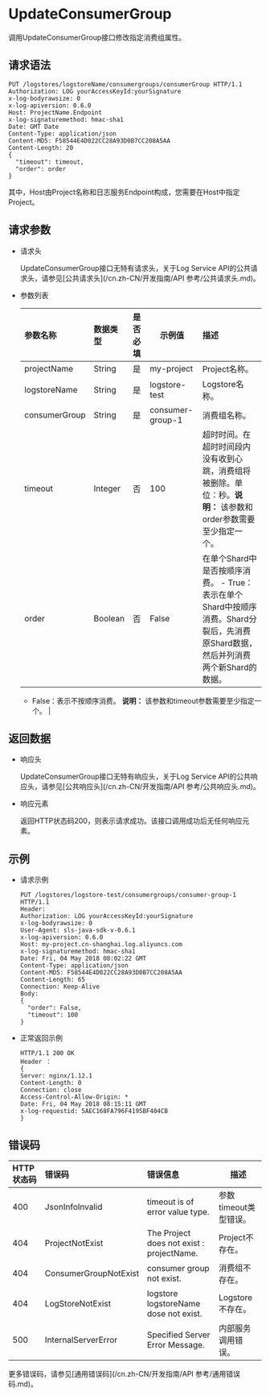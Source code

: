 # UpdateConsumerGroup

调用UpdateConsumerGroup接口修改指定消费组属性。

## 请求语法

```
PUT /logstores/logstoreName/consumergroups/consumerGroup HTTP/1.1
Authorization: LOG yourAccessKeyId:yourSignature 
x-log-bodyrawsize: 0
x-log-apiversion: 0.6.0
Host: ProjectName.Endpoint
x-log-signaturemethod: hmac-sha1
Date: GMT Date
Content-Type: application/json
Content-MD5: F58544E4D022CC28A93D0B7CC208A5AA
Content-Length: 20
{
  "timeout": timeout,
  "order": order
}
```

其中，Host由Project名称和日志服务Endpoint构成，您需要在Host中指定Project。

## 请求参数

-   请求头

    UpdateConsumerGroup接口无特有请求头，关于Log Service API的公共请求头，请参见[公共请求头](/cn.zh-CN/开发指南/API 参考/公共请求头.md)。

-   参数列表

    |参数名称|数据类型|是否必填|示例值|描述|
    |:---|:---|:---|---|:-|
    |projectName|String|是|my-project|Project名称。|
    |logstoreName|String|是|logstore-test|Logstore名称。|
    |consumerGroup|String|是|consumer-group-1|消费组名称。|
    |timeout|Integer|否|100|超时时间。在超时时间段内没有收到心跳，消费组将被删除。单位：秒。**说明：** 该参数和order参数需要至少指定一个。 |
    |order|Boolean|否|False|在单个Shard中是否按顺序消费。     -   True：表示在单个Shard中按顺序消费。Shard分裂后，先消费原Shard数据，然后并列消费两个新Shard的数据。
    -   False：表示不按顺序消费。
**说明：** 该参数和timeout参数需要至少指定一个。 |


## 返回数据

-   响应头

    UpdateConsumerGroup接口无特有响应头，关于Log Service API的公共响应头，请参见[公共响应头](/cn.zh-CN/开发指南/API 参考/公共响应头.md)。

-   响应元素

    返回HTTP状态码200，则表示请求成功。该接口调用成功后无任何响应元素。


## 示例

-   请求示例

    ```
    PUT /logstores/logstore-test/consumergroups/consumer-group-1 HTTP/1.1
    Header:
    Authorization: LOG yourAccessKeyId:yourSignature
    x-log-bodyrawsize: 0
    User-Agent: sls-java-sdk-v-0.6.1
    x-log-apiversion: 0.6.0
    Host: my-project.cn-shanghai.log.aliyuncs.com
    x-log-signaturemethod: hmac-sha1
    Date: Fri, 04 May 2018 08:02:22 GMT
    Content-Type: application/json
    Content-MD5: F58544E4D022CC28A93D0B7CC208A5AA
    Content-Length: 65
    Connection: Keep-Alive
    Body:
    {
      "order": False,
      "timeout": 100
    }
    ```

-   正常返回示例

    ```
    HTTP/1.1 200 OK
    Header ：
    {
    Server: nginx/1.12.1
    Content-Length: 0
    Connection: close
    Access-Control-Allow-Origin: *
    Date: Fri, 04 May 2018 08:15:11 GMT
    x-log-requestid: 5AEC168FA796F4195BF404CB
    }
    ```


## 错误码

|HTTP状态码|错误码|错误信息|描述|
|:------|:--|:---|--|
|400|JsonInfoInvalid|timeout is of error value type.|参数timeout类型错误。|
|404|ProjectNotExist|The Project does not exist : projectName.|Project不存在。|
|404|ConsumerGroupNotExist|consumer group not exist.|消费组不存在。|
|404|LogStoreNotExist|logstore logstoreName dose not exist.|Logstore不存在。|
|500|InternalServerError|Specified Server Error Message.|内部服务调用错误。|

更多错误码，请参见[通用错误码](/cn.zh-CN/开发指南/API 参考/通用错误码.md)。

